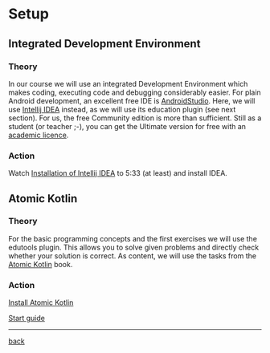 # Setup
## Integrated Development Environment
### Theory

In our course we will use an integrated Development Environment which makes coding, executing code and debugging considerably easier. For plain Android development, an excellent free IDE is [AndroidStudio](https://developer.android.com/studio). Here, we will use [Intellij IDEA](https://www.jetbrains.com/idea/) instead, as we will use its education plugin (see next section). For us, the free Community edition is more than sufficient. Still as a student (or teacher ;-), you can get the Ultimate version for free with an [academic licence](https://www.jetbrains.com/community/education/#students). 

### Action
Watch [Installation of Intellij IDEA](https://www.youtube.com/watch?v=qnoVsB7uIcE&list=PLQkwcJG4YTCRSQikwhtoApYs9ij_Hc5Z9&index=2) to 5:33 (at least) and install IDEA.

## Atomic Kotlin
### Theory
For the basic programming concepts and the first exercises we will use the edutools plugin. This allows you to solve given problems and directly check whether your solution is correct. As content, we will use the tasks from the [Atomic Kotlin](https://www.atomickotlin.com/) book. 

### Action

[Install Atomic Kotlin](https://plugins.jetbrains.com/plugin/10081-edutools/docs/install-edutools-plugin.html)

[Start guide](https://plugins.jetbrains.com/plugin/10081-edutools/docs/learner-start-guide.html?section=Atomic%20Kotlin)

---

[back](../)
